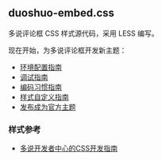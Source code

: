 ## duoshuo-embed.css

多说评论框 CSS 样式源代码，采用 LESS 编写。

现在开始，为多说评论框开发新主题：

* [环境配置指南](https://github.com/duoshuo/duoshuo-embed.css/wiki/环境配置指南)
* [调试指南](https://github.com/duoshuo/duoshuo-embed.css/wiki/调试指南)
* [编码习惯指南](https://github.com/duoshuo/duoshuo-embed.css/wiki/编码习惯指南)
* [样式自定义指南](https://github.com/duoshuo/duoshuo-embed.css/wiki/样式自定义指南)
* [发布成为官方主题](https://github.com/duoshuo/duoshuo-embed.css/wiki/发布成为官方主题)

### 样式参考

- [多说开发者中心的CSS开发指南](http://dev.duoshuo.com/docs/4ff1cfd0397309552c000017)
